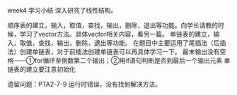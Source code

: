 week4 学习小结
深入研究了线性结构。


顺序表的建立，输入，取值，查找，输出，删除，退出等功能。向学长请教的时候，学习了vector方法。具体vector相关内容，看另一篇。
单链表的建立，输入，取值，查找，输出，删除，退出等功能。 在题目中主要运用了尾插法（后插法）创建单链表，对于前插法创建单链表可以再具体学习一下。
最末输出没有空格——①for循环至倒数第二个输出；②用if语句判断是否到最后一个输出元素
单链表的建立要注意初始化



遗留问题：PTA2-7-9 运行时错误，没有找到解决方法。
